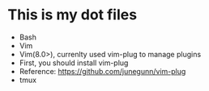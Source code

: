# This is my dot files
- Bash
- Vim
 - Vim(8.0>), currenlty used vim-plug to manage plugins 
 - First, you should install vim-plug
 - Reference: https://github.com/junegunn/vim-plug
- tmux
